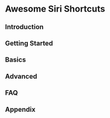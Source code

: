 # Awesome Siri Shortcuts

## Introduction

## Getting Started

## Basics

## Advanced

## FAQ

## Appendix



